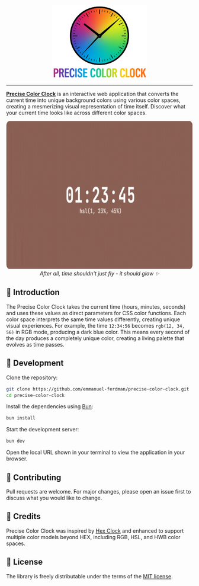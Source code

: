 <p align="center">
  <a href="https://precise-color-clock.vercel.app">
    <picture>
      <img src="assets/logo-with-title.png" height="200px">
    </picture>
  </a>
</p>

---

[**Precise Color Clock**](https://precise-color-clock.vercel.app) is an interactive web application that converts the current time into unique background colors using various color spaces, creating a mesmerizing visual representation of time itself. Discover what your current time looks like across different color spaces.

<p align="center">
  <a href="https://precise-color-clock.vercel.app">
    <picture>
      <img src="assets/demo.gif" height="400px">
    </picture>
  </a>
  <i>After all, time shouldn't just fly - it should glow ✨</i>
</p>

## 🎯 Introduction

The Precise Color Clock takes the current time (hours, minutes, seconds) and uses these values as direct parameters for CSS color functions. Each color space interprets the same time values differently, creating unique visual experiences. For example, the time `12:34:56` becomes `rgb(12, 34, 56)` in RGB mode, producing a dark blue color. This means every second of the day produces a completely unique color, creating a living palette that evolves as time passes.

## 🚀 Development

Clone the repository:

```bash
git clone https://github.com/emmanuel-ferdman/precise-color-clock.git
cd precise-color-clock
```

Install the dependencies using [Bun](https://bun.sh/):

```bash
bun install
```

Start the development server:

```bash
bun dev
```

Open the local URL shown in your terminal to view the application in your browser.

## 🤝 Contributing

Pull requests are welcome. For major changes, please open an issue first to discuss what you would like to change.

## 🙏 Credits

Precise Color Clock was inspired by [Hex Clock](https://www.jacopocolo.com/hexclock/) and enhanced to support multiple color models beyond HEX, including RGB, HSL, and HWB color spaces.

## 📄 License

The library is freely distributable under the terms of the [MIT license](LICENSE).
